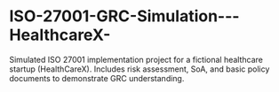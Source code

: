# ISO-27001-GRC-Simulation---HealthcareX-
Simulated ISO 27001 implementation project for a fictional healthcare startup (HealthCareX). Includes risk assessment, SoA, and basic policy documents to demonstrate GRC understanding.
